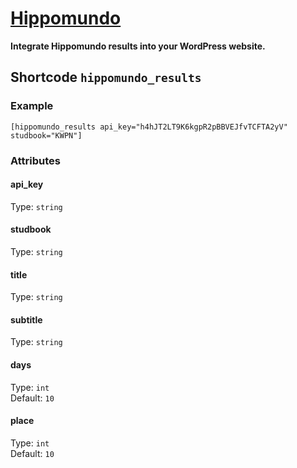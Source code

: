 # [Hippomundo](http://www.pronamic.eu/plugins/hippomundo/)

**Integrate Hippomundo results into your WordPress website.**

## Shortcode `hippomundo_results`

### Example

```
[hippomundo_results api_key="h4hJT2LT9K6kgpR2pBBVEJfvTCFTA2yV" studbook="KWPN"]
```

### Attributes

#### api_key

Type: `string`  

#### studbook

Type: `string`  

#### title

Type: `string`  

#### subtitle

Type: `string`  

#### days

Type: `int`  
Default: `10`  

#### place

Type: `int`  
Default: `10`  
